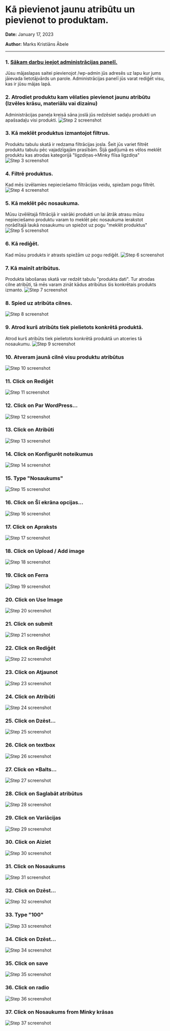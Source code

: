 # Kā pievienot jaunu atribūtu un pievienot to produktam.



__Date:__ January 17, 2023

__Author:__ Marks Kristiāns Ābele


***

### 1. [Sākam darbu ieejot administrācijas panelī.](https://littleloves.lv/wp-admin/)
Jūsu mājaslapas saitei pievienojot /wp-admin jūs adresēs uz lapu kur jums jāievada lietotājvārds un parole. Administrācijas panelī jūs varat rediģēt visu, kas ir jūsu mājas lapā.


### 2. Atrodiet produktu kam vēlaties pievienot jaunu atribūtu (Izvēles krāsu, materiālu vai dizainu)
Administrācijas paneļa kreisā sāna joslā jūs redzēsiet sadaļu produkti un apašsadaļu visi produkti.
![Step 2 screenshot](https://images.tango.us/workflows/7d27193b-b6b9-45a4-bc7b-1de7d0d57108/steps/129a0cf3-9a15-4e80-90f2-a33b1d420772/40327692-2a9c-4831-b228-95b698f01d95.png?crop=focalpoint&fit=crop&fp-x=0.5000&fp-y=0.5000&fp-z=1.0000&w=1200&mark-w=0.2&mark-pad=0&mark64=aHR0cHM6Ly9pbWFnZXMudGFuZ28udXMvc3RhdGljL21hZGUtd2l0aC10YW5nby13YXRlcm1hcmsucG5n&ar=1920%3A937)


### 3. Kā meklēt produktus izmantojot filtrus.
Produktu tabulu skatā ir redzama filtrācijas josla. Šeit jūs variet filtrēt produktu tabulu pēc vajadzīgajām prasībām. Šijā gadījumā es vēlos meklēt produktu kas atrodas kategorijā "ligzdiņas->Minky flīsa ligzdiņa"
![Step 3 screenshot](https://images.tango.us/workflows/7d27193b-b6b9-45a4-bc7b-1de7d0d57108/steps/88b2be52-d966-4f05-9385-8a687c1c8d77/da8a8e49-be7b-43d5-9342-3f7521fa78a3.png?crop=focalpoint&fit=crop&fp-x=0.5000&fp-y=0.5000&fp-z=1.0000&w=1200&mark-w=0.2&mark-pad=0&mark64=aHR0cHM6Ly9pbWFnZXMudGFuZ28udXMvc3RhdGljL21hZGUtd2l0aC10YW5nby13YXRlcm1hcmsucG5n&ar=1139%3A696)


### 4. Filtrē produktus.
Kad mēs izvēlamies nepieciešamo filtrācijas veidu, spiežam pogu filtrēt.
![Step 4 screenshot](https://images.tango.us/workflows/7d27193b-b6b9-45a4-bc7b-1de7d0d57108/steps/7456ea09-74ec-433d-8585-d747c8169013/d9c5e963-1691-4c41-9d5a-ea7a61441339.png?crop=focalpoint&fit=crop&fp-x=0.5000&fp-y=0.5000&fp-z=1.0000&w=1200&mark-w=0.2&mark-pad=0&mark64=aHR0cHM6Ly9pbWFnZXMudGFuZ28udXMvc3RhdGljL21hZGUtd2l0aC10YW5nby13YXRlcm1hcmsucG5n&ar=1920%3A937)


### 5. Kā meklēt pēc nosaukuma.
Mūsu izvēlētajā filtrācijā ir vairāki produkti un lai ātrāk atrasu mūsu nepieciešamo produktu varam to meklēt pēc nosaukuma ierakstot norādītajā laukā nosaukumu un spiežot uz pogu "meklēt produktus"
![Step 5 screenshot](https://images.tango.us/workflows/7d27193b-b6b9-45a4-bc7b-1de7d0d57108/steps/64ce0fcc-6c1f-4bff-aef4-525561af612b/2f738616-2341-4ff9-8429-df22ff969f5b.png?crop=focalpoint&fit=crop&fp-x=0.5000&fp-y=0.5000&fp-z=1.0000&w=1200&mark-w=0.2&mark-pad=0&mark64=aHR0cHM6Ly9pbWFnZXMudGFuZ28udXMvc3RhdGljL21hZGUtd2l0aC10YW5nby13YXRlcm1hcmsucG5n&ar=1920%3A937)


### 6. Kā rediģēt.
Kad mūsu produkts ir atrasts spiežām uz pogu rediģēt.
![Step 6 screenshot](https://images.tango.us/workflows/7d27193b-b6b9-45a4-bc7b-1de7d0d57108/steps/0035fb96-0783-425c-93b6-e348a20e08f9/a9e42cf3-4423-469a-946c-df8a1888e58e.png?crop=focalpoint&fit=crop&fp-x=0.2468&fp-y=0.5045&fp-z=3.0968&w=1200&mark-w=0.2&mark-pad=0&mark64=aHR0cHM6Ly9pbWFnZXMudGFuZ28udXMvc3RhdGljL21hZGUtd2l0aC10YW5nby13YXRlcm1hcmsucG5n&ar=1920%3A937)


### 7. Kā mainīt atribūtus.
Produkta labošanas skatā var redzēt tabulu "produkta dati". Tur atrodas cilne atribūti, tā mēs varam zināt kādus atribūtus šis konkrētais produkts izmanto.
![Step 7 screenshot](https://images.tango.us/workflows/7d27193b-b6b9-45a4-bc7b-1de7d0d57108/steps/3e7da29f-e8d6-4f8d-9ae0-4a7628c357b5/5f6e29a4-0e3b-4db4-9d4c-c537dcdd92e5.png?crop=focalpoint&fit=crop&fp-x=0.5000&fp-y=0.5000&fp-z=1.0000&w=1200&mark-w=0.2&mark-pad=0&mark64=aHR0cHM6Ly9pbWFnZXMudGFuZ28udXMvc3RhdGljL21hZGUtd2l0aC10YW5nby13YXRlcm1hcmsucG5n&ar=1920%3A937)


### 8. Spied uz atribūta cilnes.
![Step 8 screenshot](https://images.tango.us/workflows/7d27193b-b6b9-45a4-bc7b-1de7d0d57108/steps/b855cec0-2a75-412a-b90b-bcfbd9d3a2ad/d6130ca9-e25c-4abf-85c3-1144d687f6f2.png?crop=focalpoint&fit=crop&fp-x=0.5000&fp-y=0.5000&fp-z=1.0000&w=1200&mark-w=0.2&mark-pad=0&mark64=aHR0cHM6Ly9pbWFnZXMudGFuZ28udXMvc3RhdGljL21hZGUtd2l0aC10YW5nby13YXRlcm1hcmsucG5n&ar=1920%3A937)


### 9. Atrod kurš atribūts tiek pielietots konkrētā produktā.
Atrod kurš atribūts tiek pielietots konkrētā produktā un atceries tā nosaukumu.
![Step 9 screenshot](https://images.tango.us/workflows/7d27193b-b6b9-45a4-bc7b-1de7d0d57108/steps/9bcd2574-30f3-430d-855d-dd03986194f7/a8c6e0a5-48de-4cc6-8a7d-effb5e5c5a66.png?crop=focalpoint&fit=crop&fp-x=0.5000&fp-y=0.5000&fp-z=1.0000&w=1200&mark-w=0.2&mark-pad=0&mark64=aHR0cHM6Ly9pbWFnZXMudGFuZ28udXMvc3RhdGljL21hZGUtd2l0aC10YW5nby13YXRlcm1hcmsucG5n&ar=1920%3A937)


### 10. Atveram jaunā cilnē visu produktu atribūtus
![Step 10 screenshot](https://images.tango.us/workflows/7d27193b-b6b9-45a4-bc7b-1de7d0d57108/steps/19e7e9f9-5d43-4e11-a2c5-f1229ad6fcf1/bedba950-46f1-4360-8fd7-bb1ee8477e3c.png?crop=focalpoint&fit=crop&fp-x=0.0417&fp-y=0.3148&fp-z=2.6087&w=1200&mark-w=0.2&mark-pad=0&mark64=aHR0cHM6Ly9pbWFnZXMudGFuZ28udXMvc3RhdGljL21hZGUtd2l0aC10YW5nby13YXRlcm1hcmsucG5n&ar=1920%3A937)


### 11. Click on Rediģēt
![Step 11 screenshot](https://images.tango.us/workflows/7d27193b-b6b9-45a4-bc7b-1de7d0d57108/steps/8bbb7292-968c-423e-9d3d-d13742e0a4d4/7c72b565-881a-438e-b4e8-92077d63c263.png?crop=focalpoint&fit=crop&fp-x=0.5000&fp-y=0.5000&fp-z=1.0000&w=1200&mark-w=0.2&mark-pad=0&mark64=aHR0cHM6Ly9pbWFnZXMudGFuZ28udXMvc3RhdGljL21hZGUtd2l0aC10YW5nby13YXRlcm1hcmsucG5n&ar=1920%3A937)


### 12. Click on Par WordPress…
![Step 12 screenshot](https://images.tango.us/workflows/7d27193b-b6b9-45a4-bc7b-1de7d0d57108/steps/317e7850-1582-4f09-87d2-1ed9c2304125/cc6bf50a-7e82-4a22-8f5b-14aea24388a2.png?crop=focalpoint&fit=crop&fp-x=0.5372&fp-y=0.4221&fp-z=1.0000&w=1200&mark-w=0.2&mark-pad=0&mark64=aHR0cHM6Ly9pbWFnZXMudGFuZ28udXMvc3RhdGljL21hZGUtd2l0aC10YW5nby13YXRlcm1hcmsucG5n&ar=1920%3A937)


### 13. Click on Atribūti
![Step 13 screenshot](https://images.tango.us/workflows/7d27193b-b6b9-45a4-bc7b-1de7d0d57108/steps/be537152-3cca-4a50-8631-bc6715e4ec35/284bc500-3884-4cf5-ae81-cd5e4fabf26c.png?crop=focalpoint&fit=crop&fp-x=0.0417&fp-y=0.5048&fp-z=2.6087&w=1200&mark-w=0.2&mark-pad=0&mark64=aHR0cHM6Ly9pbWFnZXMudGFuZ28udXMvc3RhdGljL21hZGUtd2l0aC10YW5nby13YXRlcm1hcmsucG5n&ar=1920%3A937)


### 14. Click on Konfigurēt noteikumus
![Step 14 screenshot](https://images.tango.us/workflows/7d27193b-b6b9-45a4-bc7b-1de7d0d57108/steps/12aa41d5-fdce-446b-b0dd-93aff823e487/18bc7aaa-311a-49ca-a266-da203a2cf3d2.png?crop=focalpoint&fit=crop&fp-x=0.8206&fp-y=0.5864&fp-z=3.1432&w=1200&mark-w=0.2&mark-pad=0&mark64=aHR0cHM6Ly9pbWFnZXMudGFuZ28udXMvc3RhdGljL21hZGUtd2l0aC10YW5nby13YXRlcm1hcmsucG5n&ar=1920%3A937)


### 15. Type "Nosaukums"
![Step 15 screenshot](https://images.tango.us/workflows/7d27193b-b6b9-45a4-bc7b-1de7d0d57108/steps/ebfc85c4-dbc2-4563-9891-bf51830f7596/416cdf2d-1872-4661-9559-4a3a826b669e.png?crop=focalpoint&fit=crop&fp-x=0.2404&fp-y=0.2818&fp-z=1.6887&w=1200&mark-w=0.2&mark-pad=0&mark64=aHR0cHM6Ly9pbWFnZXMudGFuZ28udXMvc3RhdGljL21hZGUtd2l0aC10YW5nby13YXRlcm1hcmsucG5n&ar=1920%3A937)


### 16. Click on Šī ekrāna opcijas…
![Step 16 screenshot](https://images.tango.us/workflows/7d27193b-b6b9-45a4-bc7b-1de7d0d57108/steps/c3a59eac-3af4-4284-8975-074a7eba24e2/cdea0191-84d5-4867-8cc6-008c0cf1b2d2.png?crop=focalpoint&fit=crop&fp-x=0.2398&fp-y=0.4136&fp-z=1.6887&w=1200&mark-w=0.2&mark-pad=0&mark64=aHR0cHM6Ly9pbWFnZXMudGFuZ28udXMvc3RhdGljL21hZGUtd2l0aC10YW5nby13YXRlcm1hcmsucG5n&ar=1920%3A937)


### 17. Click on Apraksts
![Step 17 screenshot](https://images.tango.us/workflows/7d27193b-b6b9-45a4-bc7b-1de7d0d57108/steps/8bc07ea6-876b-466a-9717-a58fa9cb15f0/9abdff89-6a26-4f25-ac20-1a33220cde98.png?crop=focalpoint&fit=crop&fp-x=0.2398&fp-y=0.3148&fp-z=1.6887&w=1200&mark-w=0.2&mark-pad=0&mark64=aHR0cHM6Ly9pbWFnZXMudGFuZ28udXMvc3RhdGljL21hZGUtd2l0aC10YW5nby13YXRlcm1hcmsucG5n&ar=1920%3A937)


### 18. Click on Upload / Add image
![Step 18 screenshot](https://images.tango.us/workflows/7d27193b-b6b9-45a4-bc7b-1de7d0d57108/steps/d95181f5-a254-489d-9e4b-a3c3534d894a/abc45f65-d785-495b-84e1-1796ea2bad0b.png?crop=focalpoint&fit=crop&fp-x=0.1607&fp-y=0.7567&fp-z=2.7706&w=1200&mark-w=0.2&mark-pad=0&mark64=aHR0cHM6Ly9pbWFnZXMudGFuZ28udXMvc3RhdGljL21hZGUtd2l0aC10YW5nby13YXRlcm1hcmsucG5n&ar=1920%3A937)


### 19. Click on Ferra
![Step 19 screenshot](https://images.tango.us/workflows/7d27193b-b6b9-45a4-bc7b-1de7d0d57108/steps/62bbb7c4-0d5d-4ccc-a233-9e942e5b4c79/48b825bf-9ff2-4478-8094-cfbc949802d0.png?crop=focalpoint&fit=crop&fp-x=0.2982&fp-y=0.6089&fp-z=2.1585&w=1200&mark-w=0.2&mark-pad=0&mark64=aHR0cHM6Ly9pbWFnZXMudGFuZ28udXMvc3RhdGljL21hZGUtd2l0aC10YW5nby13YXRlcm1hcmsucG5n&ar=1920%3A937)


### 20. Click on Use Image
![Step 20 screenshot](https://images.tango.us/workflows/7d27193b-b6b9-45a4-bc7b-1de7d0d57108/steps/abc55374-6137-4338-b10c-e32fca713c62/b6f53c7a-63ce-434a-b386-51bc5e92c87f.png?crop=focalpoint&fit=crop&fp-x=0.9534&fp-y=0.9370&fp-z=12.4933&w=1200&mark-w=0.2&mark-pad=0&mark64=aHR0cHM6Ly9pbWFnZXMudGFuZ28udXMvc3RhdGljL21hZGUtd2l0aC10YW5nby13YXRlcm1hcmsucG5n&ar=1920%3A937)


### 21. Click on submit
![Step 21 screenshot](https://images.tango.us/workflows/7d27193b-b6b9-45a4-bc7b-1de7d0d57108/steps/ad807486-9de4-43ad-888f-b1ec9132841b/1d76a3d0-e2c1-42c2-9ba3-0c29b39c73b6.png?crop=focalpoint&fit=crop&fp-x=0.1424&fp-y=0.8613&fp-z=2.5164&w=1200&mark-w=0.2&mark-pad=0&mark64=aHR0cHM6Ly9pbWFnZXMudGFuZ28udXMvc3RhdGljL21hZGUtd2l0aC10YW5nby13YXRlcm1hcmsucG5n&ar=1920%3A937)


### 22. Click on Rediģēt
![Step 22 screenshot](https://images.tango.us/workflows/7d27193b-b6b9-45a4-bc7b-1de7d0d57108/steps/a8069467-8294-4219-b89b-5dba099fe575/376fb020-cbce-40f2-b423-4cdfe2da536b.png?crop=focalpoint&fit=crop&fp-x=0.5151&fp-y=0.3453&fp-z=3.0968&w=1200&mark-w=0.2&mark-pad=0&mark64=aHR0cHM6Ly9pbWFnZXMudGFuZ28udXMvc3RhdGljL21hZGUtd2l0aC10YW5nby13YXRlcm1hcmsucG5n&ar=1920%3A937)


### 23. Click on Atjaunot
![Step 23 screenshot](https://images.tango.us/workflows/7d27193b-b6b9-45a4-bc7b-1de7d0d57108/steps/9a37ca30-bd88-494e-b67d-9f0a25d5af73/06a4dbb1-188b-40ae-a391-7e0b49bb4a3c.png?crop=focalpoint&fit=crop&fp-x=0.1122&fp-y=0.9104&fp-z=2.9675&w=1200&mark-w=0.2&mark-pad=0&mark64=aHR0cHM6Ly9pbWFnZXMudGFuZ28udXMvc3RhdGljL21hZGUtd2l0aC10YW5nby13YXRlcm1hcmsucG5n&ar=1920%3A937)


### 24. Click on Atribūti
![Step 24 screenshot](https://images.tango.us/workflows/7d27193b-b6b9-45a4-bc7b-1de7d0d57108/steps/83c1bed8-27ef-4158-9a63-f87db1c63022/50cd0bb5-32fb-4372-bdae-e0c04a1bf7d7.png?crop=focalpoint&fit=crop&fp-x=0.1669&fp-y=0.4146&fp-z=2.2456&w=1200&mark-w=0.2&mark-pad=0&mark64=aHR0cHM6Ly9pbWFnZXMudGFuZ28udXMvc3RhdGljL21hZGUtd2l0aC10YW5nby13YXRlcm1hcmsucG5n&ar=1920%3A937)


### 25. Click on Dzēst…
![Step 25 screenshot](https://images.tango.us/workflows/7d27193b-b6b9-45a4-bc7b-1de7d0d57108/steps/31b68330-8958-48ad-9940-596d6923d8cc/dea17027-cbd7-47d7-a683-c018d9b3342c.png?crop=focalpoint&fit=crop&fp-x=0.5320&fp-y=0.3399&fp-z=1.3169&w=1200&mark-w=0.2&mark-pad=0&mark64=aHR0cHM6Ly9pbWFnZXMudGFuZ28udXMvc3RhdGljL21hZGUtd2l0aC10YW5nby13YXRlcm1hcmsucG5n&ar=1920%3A937)


### 26. Click on textbox
![Step 26 screenshot](https://images.tango.us/workflows/7d27193b-b6b9-45a4-bc7b-1de7d0d57108/steps/637f4309-8565-4c4f-91df-2e720e5b8844/d6b41058-d93d-4841-9eea-be44eab295ea.png?crop=focalpoint&fit=crop&fp-x=0.4969&fp-y=0.4546&fp-z=2.4742&w=1200&mark-w=0.2&mark-pad=0&mark64=aHR0cHM6Ly9pbWFnZXMudGFuZ28udXMvc3RhdGljL21hZGUtd2l0aC10YW5nby13YXRlcm1hcmsucG5n&ar=1920%3A937)


### 27. Click on ×Balts…
![Step 27 screenshot](https://images.tango.us/workflows/7d27193b-b6b9-45a4-bc7b-1de7d0d57108/steps/d4a5719c-a0c7-4757-a63d-498775cdf59a/beecef55-a690-4316-b0b9-e23c5df25e5e.png?crop=focalpoint&fit=crop&fp-x=0.5133&fp-y=0.4184&fp-z=2.8786&w=1200&mark-w=0.2&mark-pad=0&mark64=aHR0cHM6Ly9pbWFnZXMudGFuZ28udXMvc3RhdGljL21hZGUtd2l0aC10YW5nby13YXRlcm1hcmsucG5n&ar=1920%3A937)


### 28. Click on Saglabāt atribūtus
![Step 28 screenshot](https://images.tango.us/workflows/7d27193b-b6b9-45a4-bc7b-1de7d0d57108/steps/8f24ba8a-87ce-48be-a403-28a3e21f75db/295e7381-207a-4b68-a273-0754c4383017.png?crop=focalpoint&fit=crop&fp-x=0.2792&fp-y=0.6841&fp-z=2.7350&w=1200&mark-w=0.2&mark-pad=0&mark64=aHR0cHM6Ly9pbWFnZXMudGFuZ28udXMvc3RhdGljL21hZGUtd2l0aC10YW5nby13YXRlcm1hcmsucG5n&ar=1920%3A937)


### 29. Click on Variācijas
![Step 29 screenshot](https://images.tango.us/workflows/7d27193b-b6b9-45a4-bc7b-1de7d0d57108/steps/4b0cff19-0761-467a-b1f0-9529cfbb1bf6/b5ab9bfc-cc64-4de9-960e-011ef099751c.png?crop=focalpoint&fit=crop&fp-x=0.1669&fp-y=0.5651&fp-z=2.2456&w=1200&mark-w=0.2&mark-pad=0&mark64=aHR0cHM6Ly9pbWFnZXMudGFuZ28udXMvc3RhdGljL21hZGUtd2l0aC10YW5nby13YXRlcm1hcmsucG5n&ar=1920%3A937)


### 30. Click on Aiziet
![Step 30 screenshot](https://images.tango.us/workflows/7d27193b-b6b9-45a4-bc7b-1de7d0d57108/steps/5d190400-6183-4fc5-bda4-2028f7edb0dc/32d76246-a60c-42c2-852e-14aa42b3398c.png?crop=focalpoint&fit=crop&fp-x=0.5010&fp-y=0.3490&fp-z=3.0119&w=1200&mark-w=0.2&mark-pad=0&mark64=aHR0cHM6Ly9pbWFnZXMudGFuZ28udXMvc3RhdGljL21hZGUtd2l0aC10YW5nby13YXRlcm1hcmsucG5n&ar=1920%3A937)


### 31. Click on Nosaukums
![Step 31 screenshot](https://images.tango.us/workflows/7d27193b-b6b9-45a4-bc7b-1de7d0d57108/steps/00b78db2-091d-4a98-85ad-dcf71a96c432/f854e8d1-c426-4cab-9659-cfe149e24371.png?crop=focalpoint&fit=crop&fp-x=0.3159&fp-y=0.2967&fp-z=2.5296&w=1200&mark-w=0.2&mark-pad=0&mark64=aHR0cHM6Ly9pbWFnZXMudGFuZ28udXMvc3RhdGljL21hZGUtd2l0aC10YW5nby13YXRlcm1hcmsucG5n&ar=1920%3A937)


### 32. Click on Dzēst…
![Step 32 screenshot](https://images.tango.us/workflows/7d27193b-b6b9-45a4-bc7b-1de7d0d57108/steps/23c0e94a-b7b2-4f6e-9f01-818dc2a00584/dee7b009-2e33-46ea-9ab2-fb097f82e14b.png?crop=focalpoint&fit=crop&fp-x=0.5320&fp-y=0.2967&fp-z=1.3160&w=1200&mark-w=0.2&mark-pad=0&mark64=aHR0cHM6Ly9pbWFnZXMudGFuZ28udXMvc3RhdGljL21hZGUtd2l0aC10YW5nby13YXRlcm1hcmsucG5n&ar=1920%3A937)


### 33. Type "100"
![Step 33 screenshot](https://images.tango.us/workflows/7d27193b-b6b9-45a4-bc7b-1de7d0d57108/steps/8468480c-561b-4a24-a494-99efdc13dc43/c313154d-2d12-48a9-83f4-075421d8f392.png?crop=focalpoint&fit=crop&fp-x=0.3872&fp-y=0.4578&fp-z=1.7631&w=1200&mark-w=0.2&mark-pad=0&mark64=aHR0cHM6Ly9pbWFnZXMudGFuZ28udXMvc3RhdGljL21hZGUtd2l0aC10YW5nby13YXRlcm1hcmsucG5n&ar=1920%3A937)


### 34. Click on Dzēst…
![Step 34 screenshot](https://images.tango.us/workflows/7d27193b-b6b9-45a4-bc7b-1de7d0d57108/steps/558fa2c4-48bd-44e8-89ca-48d90b6a24dc/a28f4171-d7b4-4e81-9a0f-029d0d201ba8.png?crop=focalpoint&fit=crop&fp-x=0.5320&fp-y=0.2967&fp-z=1.3160&w=1200&mark-w=0.2&mark-pad=0&mark64=aHR0cHM6Ly9pbWFnZXMudGFuZ28udXMvc3RhdGljL21hZGUtd2l0aC10YW5nby13YXRlcm1hcmsucG5n&ar=1920%3A937)


### 35. Click on save
![Step 35 screenshot](https://images.tango.us/workflows/7d27193b-b6b9-45a4-bc7b-1de7d0d57108/steps/88f931d0-67e9-462f-abd0-a9b9df752e16/d9c98b26-d750-43e0-a2a0-95f182087a06.png?crop=focalpoint&fit=crop&fp-x=0.9555&fp-y=0.5518&fp-z=2.9927&w=1200&mark-w=0.2&mark-pad=0&mark64=aHR0cHM6Ly9pbWFnZXMudGFuZ28udXMvc3RhdGljL21hZGUtd2l0aC10YW5nby13YXRlcm1hcmsucG5n&ar=1920%3A937)


### 36. Click on radio
![Step 36 screenshot](https://images.tango.us/workflows/7d27193b-b6b9-45a4-bc7b-1de7d0d57108/steps/7ff98bc2-0135-44c5-9d94-6451e0adf9ad/89721cf3-5695-4bc8-8e00-50be8ff07a42.png?crop=focalpoint&fit=crop&fp-x=0.5417&fp-y=0.5646&fp-z=2.6995&w=1200&mark-w=0.2&mark-pad=0&mark64=aHR0cHM6Ly9pbWFnZXMudGFuZ28udXMvc3RhdGljL21hZGUtd2l0aC10YW5nby13YXRlcm1hcmsucG5n&ar=1920%3A937)


### 37. Click on Nosaukums from Minky krāsas
![Step 37 screenshot](https://images.tango.us/workflows/7d27193b-b6b9-45a4-bc7b-1de7d0d57108/steps/7ad07a48-45fc-4b98-acad-85d4e591b49b/180a4d9f-3348-44e7-9d66-1559f3a10158.png?crop=focalpoint&fit=crop&w=1200&mark-w=0.2&mark-pad=0&mark64=aHR0cHM6Ly9pbWFnZXMudGFuZ28udXMvc3RhdGljL21hZGUtd2l0aC10YW5nby13YXRlcm1hcmsucG5n&ar=1920%3A937)

